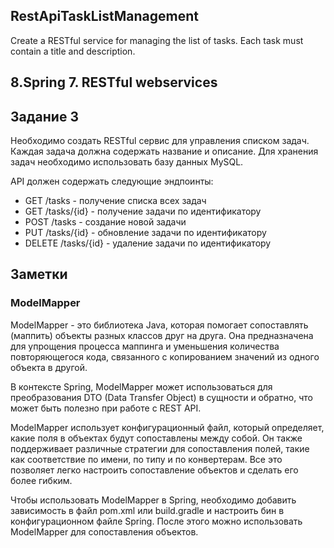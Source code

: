## RestApiTaskListManagement
Create a RESTful service for managing the list of tasks. Each task must contain a title and description.
## 8.Spring 7. RESTful webservices
## Задание 3

Необходимо создать RESTful сервис для управления списком задач. Каждая задача должна содержать название и описание. Для хранения задач необходимо использовать базу данных MySQL.

API должен содержать следующие эндпоинты:

 - GET /tasks - получение списка всех задач
 - GET /tasks/{id} - получение задачи по идентификатору
 - POST /tasks - создание новой задачи
 - PUT /tasks/{id} - обновление задачи по идентификатору
 - DELETE /tasks/{id} - удаление задачи по идентификатору
 
 ## Заметки
 
 ### ModelMapper
 
 ModelMapper - это библиотека Java, которая помогает сопоставлять (маппить) объекты разных классов друг на друга. Она предназначена для упрощения процесса маппинга и уменьшения количества повторяющегося кода, связанного с копированием значений из одного объекта в другой.

В контексте Spring, ModelMapper может использоваться для преобразования DTO (Data Transfer Object) в сущности и обратно, что может быть полезно при работе с REST API.

ModelMapper использует конфигурационный файл, который определяет, какие поля в объектах будут сопоставлены между собой. Он также поддерживает различные стратегии для сопоставления полей, такие как соответствие по имени, по типу и по конвертерам. Все это позволяет легко настроить сопоставление объектов и сделать его более гибким.

Чтобы использовать ModelMapper в Spring, необходимо добавить зависимость в файл pom.xml или build.gradle и настроить бин в конфигурационном файле Spring. После этого можно использовать ModelMapper для сопоставления объектов.
